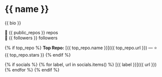 # {{ name }}

{{ bio }}

📂 {{ public_repos }} repos  
👥 {{ followers }} followers

{% if top_repo %}
**Top Repo:** [{{ top_repo.name }}]({{ top_repo.url }}) — ⭐ {{ top_repo.stars }}
{% endif %}

{% if socials %}
{% for label, url in socials.items() %}
[{{ label }}]({{ url }})
{% endfor %}
{% endif %}
